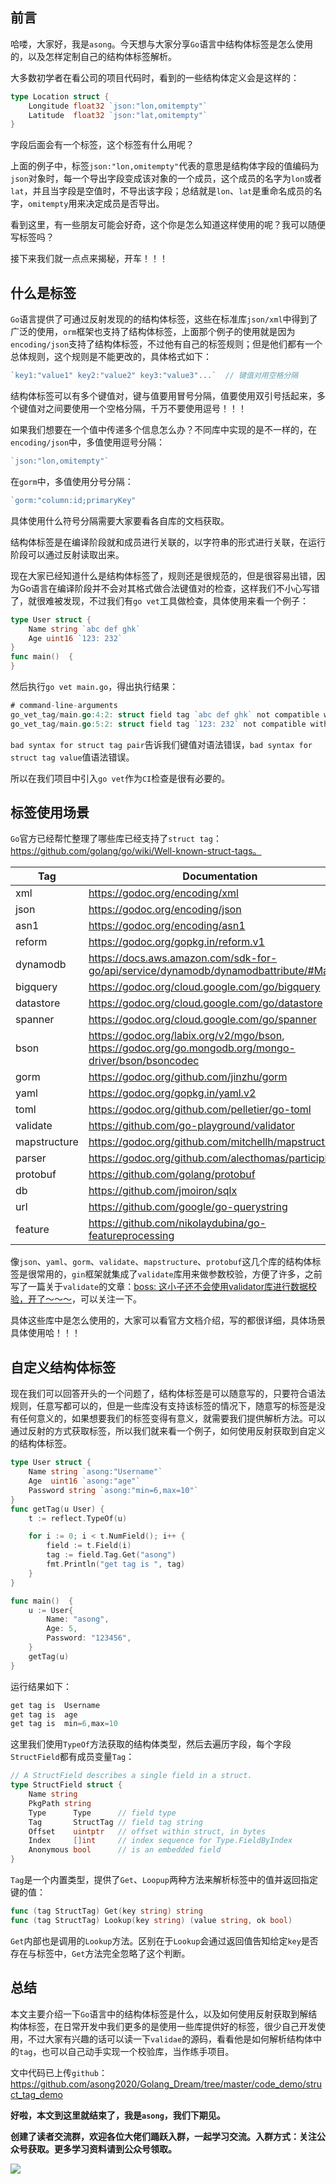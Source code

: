  ## 前言

哈喽，大家好，我是`asong`。今天想与大家分享`Go`语言中结构体标签是怎么使用的，以及怎样定制自己的结构体标签解析。

大多数初学者在看公司的项目代码时，看到的一些结构体定义会是这样的：

```go
type Location struct {
	Longitude float32 `json:"lon,omitempty"`
	Latitude  float32 `json:"lat,omitempty"`
}
```

字段后面会有一个标签，这个标签有什么用呢？

上面的例子中，标签`json:"lon,omitempty"`代表的意思是结构体字段的值编码为`json`对象时，每一个导出字段变成该对象的一个成员，这个成员的名字为`lon`或者`lat`，并且当字段是空值时，不导出该字段；总结就是`lon`、`lat`是重命名成员的名字，`omitempty`用来决定成员是否导出。

看到这里，有一些朋友可能会好奇，这个你是怎么知道这样使用的呢？我可以随便写标签吗？

接下来我们就一点点来揭秘，开车！！！

## 什么是标签

`Go`语言提供了可通过反射发现的的结构体标签，这些在标准库`json/xml`中得到了广泛的使用，`orm`框架也支持了结构体标签，上面那个例子的使用就是因为`encoding/json`支持了结构体标签，不过他有自己的标签规则；但是他们都有一个总体规则，这个规则是不能更改的，具体格式如下：

```go
`key1:"value1" key2:"value2" key3:"value3"...`  // 键值对用空格分隔
```

结构体标签可以有多个键值对，键与值要用冒号分隔，值要使用双引号括起来，多个键值对之间要使用一个空格分隔，千万不要使用逗号！！！

如果我们想要在一个值中传递多个信息怎么办？不同库中实现的是不一样的，在`encoding/json`中，多值使用逗号分隔：

```go
`json:"lon,omitempty"`
```

在`gorm`中，多值使用分号分隔：

```go
`gorm:"column:id;primaryKey"
```

具体使用什么符号分隔需要大家要看各自库的文档获取。

结构体标签是在编译阶段就和成员进行关联的，以字符串的形式进行关联，在运行阶段可以通过反射读取出来。

现在大家已经知道什么是结构体标签了，规则还是很规范的，但是很容易出错，因为Go语言在编译阶段并不会对其格式做合法键值对的检查，这样我们不小心写错了，就很难被发现，不过我们有`go vet`工具做检查，具体使用来看一个例子：

```go
type User struct {
	Name string `abc def ghk`
	Age uint16 `123: 232`
}
func main()  {
}
```

然后执行`go vet main.go`，得出执行结果：

```go
# command-line-arguments
go_vet_tag/main.go:4:2: struct field tag `abc def ghk` not compatible with reflect.StructTag.Get: bad syntax for struct tag pair
go_vet_tag/main.go:5:2: struct field tag `123: 232` not compatible with reflect.StructTag.Get: bad syntax for struct tag value
```

`bad syntax for struct tag pair`告诉我们键值对语法错误，`bad syntax for struct tag value`值语法错误。

所以在我们项目中引入`go vet`作为`CI`检查是很有必要的。



## 标签使用场景

`Go`官方已经帮忙整理了哪些库已经支持了`struct tag`：https://github.com/golang/go/wiki/Well-known-struct-tags。

| Tag          | Documentation                                                |
| ------------ | ------------------------------------------------------------ |
| xml          | https://godoc.org/encoding/xml                               |
| json         | https://godoc.org/encoding/json                              |
| asn1         | https://godoc.org/encoding/asn1                              |
| reform       | https://godoc.org/gopkg.in/reform.v1                         |
| dynamodb     | https://docs.aws.amazon.com/sdk-for-go/api/service/dynamodb/dynamodbattribute/#Marshal |
| bigquery     | https://godoc.org/cloud.google.com/go/bigquery               |
| datastore    | https://godoc.org/cloud.google.com/go/datastore              |
| spanner      | https://godoc.org/cloud.google.com/go/spanner                |
| bson         | https://godoc.org/labix.org/v2/mgo/bson, https://godoc.org/go.mongodb.org/mongo-driver/bson/bsoncodec |
| gorm         | https://godoc.org/github.com/jinzhu/gorm                     |
| yaml         | https://godoc.org/gopkg.in/yaml.v2                           |
| toml         | https://godoc.org/github.com/pelletier/go-toml               |
| validate     | https://github.com/go-playground/validator                   |
| mapstructure | https://godoc.org/github.com/mitchellh/mapstructure          |
| parser       | https://godoc.org/github.com/alecthomas/participle           |
| protobuf     | https://github.com/golang/protobuf                           |
| db           | https://github.com/jmoiron/sqlx                              |
| url          | https://github.com/google/go-querystring                     |
| feature      | https://github.com/nikolaydubina/go-featureprocessing        |

像`json`、`yaml`、`gorm`、`validate`、`mapstructure`、`protobuf`这几个库的结构体标签是很常用的，`gin`框架就集成了`validate`库用来做参数校验，方便了许多，之前写了一篇关于`validate`的文章：[boss: 这小子还不会使用validator库进行数据校验，开了～～～](https://mp.weixin.qq.com/s/Thlb7PKxg3iIH-4oZ-qkGg)，可以关注一下。

具体这些库中是怎么使用的，大家可以看官方文档介绍，写的都很详细，具体场景具体使用哈！！！



## 自定义结构体标签

现在我们可以回答开头的一个问题了，结构体标签是可以随意写的，只要符合语法规则，任意写都可以的，但是一些库没有支持该标签的情况下，随意写的标签是没有任何意义的，如果想要我们的标签变得有意义，就需要我们提供解析方法。可以通过反射的方式获取标签，所以我们就来看一个例子，如何使用反射获取到自定义的结构体标签。

```go
type User struct {
	Name string `asong:"Username"`
	Age  uint16 `asong:"age"`
	Password string `asong:"min=6,max=10"`
}
func getTag(u User) {
	t := reflect.TypeOf(u)

	for i := 0; i < t.NumField(); i++ {
		field := t.Field(i)
		tag := field.Tag.Get("asong")
		fmt.Println("get tag is ", tag)
	}
}

func main()  {
	u := User{
		Name: "asong",
		Age: 5,
		Password: "123456",
	}
	getTag(u)
}
```

运行结果如下：

```go
get tag is  Username
get tag is  age
get tag is  min=6,max=10
```

这里我们使用`TypeOf`方法获取的结构体类型，然后去遍历字段，每个字段`StructField`都有成员变量`Tag`：

```go
// A StructField describes a single field in a struct.
type StructField struct {
	Name string
	PkgPath string
	Type      Type      // field type
	Tag       StructTag // field tag string
	Offset    uintptr   // offset within struct, in bytes
	Index     []int     // index sequence for Type.FieldByIndex
	Anonymous bool      // is an embedded field
}
```

`Tag`是一个内置类型，提供了`Get`、`Loopup`两种方法来解析标签中的值并返回指定键的值：

```go
func (tag StructTag) Get(key string) string
func (tag StructTag) Lookup(key string) (value string, ok bool)
```

`Get`内部也是调用的`Lookup`方法。区别在于`Lookup`会通过返回值告知给定`key`是否存在与标签中，`Get`方法完全忽略了这个判断。



## 总结

本文主要介绍一下`Go`语言中的结构体标签是什么，以及如何使用反射获取到解结构体标签，在日常开发中我们更多的是使用一些库提供好的标签，很少自己开发使用，不过大家有兴趣的话可以读一下`validae`的源码，看看他是如何解析结构体中的`tag`，也可以自己动手实现一个校验库，当作练手项目。

文中代码已上传`github`：https://github.com/asong2020/Golang_Dream/tree/master/code_demo/struct_tag_demo

**好啦，本文到这里就结束了，我是`asong`，我们下期见。**

**创建了读者交流群，欢迎各位大佬们踊跃入群，一起学习交流。入群方式：关注公众号获取。更多学习资料请到公众号领取。**

![](https://song-oss.oss-cn-beijing.aliyuncs.com/golang_dream/article/static/扫码_搜索联合传播样式-白色版.png)

